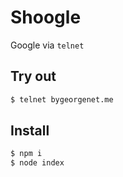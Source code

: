 # Shoogle
Google via `telnet`
## Try out
```bash
$ telnet bygeorgenet.me
```
## Install
```bash
$ npm i
$ node index
```